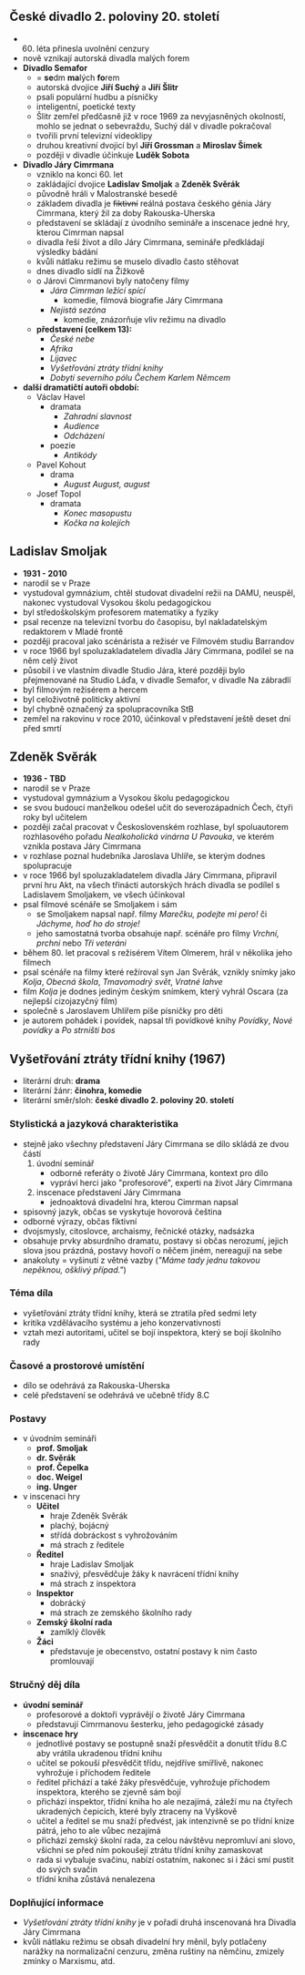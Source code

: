 ## České divadlo 2. poloviny 20. století
- 60. léta přinesla uvolnění cenzury
- nově vznikají autorská divadla malých forem
- **Divadlo Semafor**
	- = **se**dm **ma**lých **fo**rem
	- autorská dvojice **Jiří Suchý** a **Jiří Šlitr**
	- psali populární hudbu a písničky
	- inteligentní, poetické texty
	- Šlitr zemřel předčasně již v roce 1969 za nevyjasněných okolností, mohlo se jednat o sebevraždu, Suchý dál v divadle pokračoval
	- tvořili první televizní videoklipy
	- druhou kreativní dvojicí byl **Jiří Grossman** a **Miroslav Šimek**
	- později v divadle účinkuje **Luděk Sobota**
- **Divadlo Járy Cimrmana**
	- vzniklo na konci 60. let
	- zakládající dvojice **Ladislav Smoljak** a **Zdeněk Svěrák**
	- původně hráli v Malostranské besedě
	- základem divadla je ~~fiktivní~~ reálná postava českého génia Járy Cimrmana, který žil za doby Rakouska-Uherska
	- představení se skládají z úvodního semináře a inscenace jedné hry, kterou Cimrman napsal
	- divadla řeší život a dílo Járy Cimrmana, semináře předkládají výsledky bádání
	- kvůli nátlaku režimu se muselo divadlo často stěhovat
	- dnes divadlo sídlí na Žižkově
	- o Járovi Cimrmanovi byly natočeny filmy
		- *Jára Cimrman ležící spící*
			- komedie, filmová biografie Járy Cimrmana
		- *Nejistá sezóna*
			- komedie, znázorňuje vliv režimu na divadlo
	- **představení (celkem 13):**
		- *České nebe*
		- *Afrika*
		- *Lijavec*
		- *Vyšetřování ztráty třídní knihy*
		- *Dobytí severního pólu Čechem Karlem Němcem*
- **další dramatičtí autoři období:**
	- Václav Havel
		- dramata
			- *Zahradní slavnost*
			- *Audience*
			- *Odcházení*
		- poezie
			- *Antikódy*
	- Pavel Kohout
		- drama
			- *August August, august*
	- Josef Topol
		- dramata
			- *Konec masopustu*
			- *Kočka na kolejích*
## Ladislav Smoljak
- **1931 - 2010**
- narodil se v Praze
- vystudoval gymnázium, chtěl studovat divadelní režii na DAMU, neuspěl, nakonec vystudoval Vysokou školu pedagogickou
- byl středoškolským profesorem matematiky a fyziky
- psal recenze na televizní tvorbu do časopisu, byl nakladatelským redaktorem v Mladé frontě
- později pracoval jako scénárista a režisér ve Filmovém studiu Barrandov
- v roce 1966 byl spoluzakladatelem divadla Járy Cimrmana, podílel se na něm celý život
- působil i ve vlastním divadle Studio Jára, které později bylo přejmenované na Studio Láďa, v divadle Semafor, v divadle Na zábradlí
- byl filmovým režisérem a hercem
- byl celoživotně politicky aktivní
- byl chybně označený za spolupracovníka StB
- zemřel na rakovinu v roce 2010, účinkoval v představení ještě deset dní před smrtí
## Zdeněk Svěrák
- **1936 - TBD**
- narodil se v Praze
- vystudoval gymnázium a Vysokou školu pedagogickou
- se svou budoucí manželkou odešel učit do severozápadních Čech, čtyři roky byl učitelem
- později začal pracovat v Československém rozhlase, byl spoluautorem rozhlasového pořadu *Nealkoholická vinárna U Pavouka*, ve kterém vznikla postava Járy Cimrmana
- v rozhlase poznal hudebníka Jaroslava Uhlíře, se kterým dodnes spolupracuje
- v roce 1966 byl spoluzakladatelem divadla Járy Cimrmana, připravil první hru Akt, na všech třinácti autorských hrách divadla se podílel s Ladislavem Smoljakem, ve všech účinkoval
- psal filmové scénáře se Smoljakem i sám
	- se Smoljakem napsal např. filmy *Marečku, podejte mi pero!* či *Jáchyme, hoď ho do stroje!*
	- jeho samostatná tvorba obsahuje např. scénáře pro filmy *Vrchní, prchni* nebo *Tři veteráni*
- během 80. let pracoval s režisérem Vítem Olmerem, hrál v několika jeho filmech
- psal scénáře na filmy které režíroval syn Jan Svěrák, vznikly snímky jako *Kolja*, *Obecná škola*, *Tmavomodrý svět*, *Vratné lahve*
- film *Kolja* je dodnes jediným českým snímkem, který vyhrál Oscara (za nejlepší cizojazyčný film)
- společně s Jaroslavem Uhlířem píše písničky pro děti
- je autorem pohádek i povídek, napsal tři povídkové knihy *Povídky*, *Nové povídky* a *Po strništi bos*
## Vyšetřování ztráty třídní knihy (1967)
- literární druh: **drama**
- literární žánr: **činohra, komedie**
- literární směr/sloh: **české divadlo 2. poloviny 20. století**
### Stylistická a jazyková charakteristika
- stejně jako všechny představení Járy Cimrmana se dílo skládá ze dvou částí
	1. úvodní seminář
		- odborné referáty o životě Járy Cimrmana, kontext pro dílo
		- vypráví herci jako "profesorové", experti na život Járy Cimrmana
	2. inscenace představení Járy Cimrmana
		- jednoaktová divadelní hra, kterou Cimrman napsal
- spisovný jazyk, občas se vyskytuje hovorová čeština
- odborné výrazy, občas fiktivní
- dvojsmysly, citoslovce, archaismy, řečnické otázky, nadsázka
- obsahuje prvky absurdního dramatu, postavy si občas nerozumí, jejich slova jsou prázdná, postavy hovoří o něčem jiném, nereagují na sebe
- anakoluty = vyšinutí z větné vazby (*"Máme tady jednu takovou nepěknou, ošklivý případ."*)
### Téma díla
- vyšetřování ztráty třídní knihy, která se ztratila před sedmi lety
- kritika vzdělávacího systému a jeho konzervativnosti
- vztah mezi autoritami, učitel se bojí inspektora, který se bojí školního rady
### Časové a prostorové umístění
- dílo se odehrává za Rakouska-Uherska
- celé představení se odehrává ve učebně třídy 8.C
### Postavy
- v úvodním semináři
	- **prof. Smoljak**
	- **dr. Svěrák**
	- **prof. Čepelka**
	- **doc. Weigel**
	- **ing. Unger**
- v inscenaci hry
	- **Učitel**
		- hraje Zdeněk Svěrák
		- plachý, bojácný
		- střídá dobráckost s vyhrožováním
		- má strach z ředitele
	- **Ředitel**
		- hraje Ladislav Smoljak
		- snaživý, přesvědčuje žáky k navrácení třídní knihy
		- má strach z inspektora
	- **Inspektor**
		- dobrácký
		- má strach ze zemského školního rady
	- **Zemský školní rada**
		- zamlklý člověk
	- **Žáci**
		- představuje je obecenstvo, ostatní postavy k nim často promlouvají
### Stručný děj díla
- **úvodní seminář**
	- profesorové a doktoři vyprávějí o životě Járy Cimrmana
	- představují Cimrmanovu šesterku, jeho pedagogické zásady
- **inscenace hry**
	- jednotlivé postavy se postupně snaží přesvědčit a donutit třídu 8.C aby vrátila ukradenou třídní knihu
	- učitel se pokouší přesvědčit třídu, nejdříve smířlivě, nakonec vyhrožuje i příchodem ředitele
	- ředitel přichází a také žáky přesvědčuje, vyhrožuje příchodem inspektora, kterého se zjevně sám bojí
	- přichází inspektor, třídní kniha ho ale nezajímá, záleží mu na čtyřech ukradených čepicích, které byly ztraceny na Vyškově
	- učitel a ředitel se mu snaží předvést, jak intenzivně se po třídní knize pátrá, jeho to ale vůbec nezajímá
	- přichází zemský školní rada, za celou návštěvu nepromluví ani slovo, všichni se před ním pokoušejí ztrátu třídní knihy zamaskovat
	- rada si vybaluje svačinu, nabízí ostatním, nakonec si i žáci smí pustit do svých svačin
	- třídní kniha zůstává nenalezena
### Doplňující informace
- *Vyšetřování ztráty třídní knihy* je v pořadí druhá inscenovaná hra Divadla Járy Cimrmana
- kvůli nátlaku režimu se obsah divadelní hry měnil, byly potlačeny narážky na normalizační cenzuru, změna ruštiny na němčinu, zmizely zmínky o Marxismu, atd.